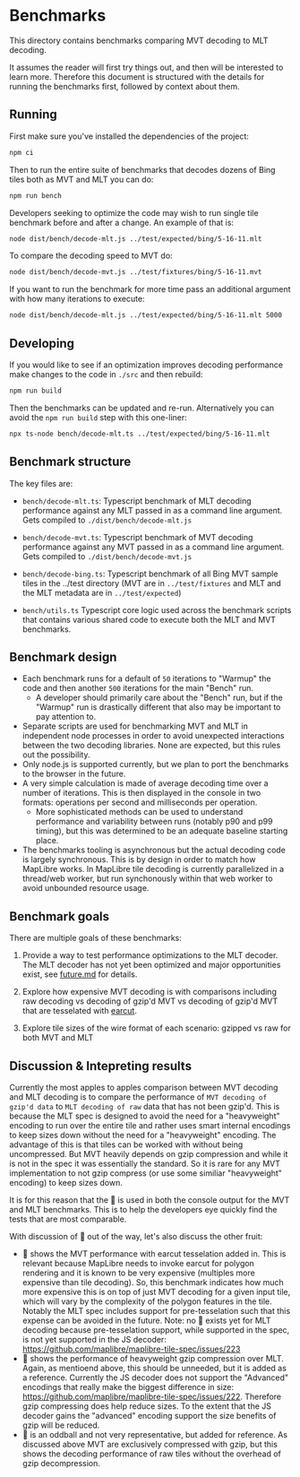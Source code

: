 # Benchmarks

This directory contains benchmarks comparing MVT decoding to MLT decoding.

It assumes the reader will first try things out, and then will be interested to learn more. Therefore this document is structured with the details for running the benchmarks first, followed by context about them.

## Running

First make sure you've installed the dependencies of the project:

```bash
npm ci
```

Then to run the entire suite of benchmarks that decodes dozens of Bing tiles both as MVT and MLT you can do:

```bash
npm run bench
```

Developers seeking to optimize the code may wish to run single tile benchmark before and after a change. An example of that is:

```bash
node dist/bench/decode-mlt.js ../test/expected/bing/5-16-11.mlt
```

To compare the decoding speed to MVT do:

```bash
node dist/bench/decode-mvt.js ../test/fixtures/bing/5-16-11.mvt
```

If you want to run the benchmark for more time pass an additional argument with how many iterations to execute:

```bash
node dist/bench/decode-mlt.js ../test/expected/bing/5-16-11.mlt 5000
```

## Developing

If you would like to see if an optimization improves decoding performance make changes to the code in `./src` and then rebuild:

```bash
npm run build
```

Then the benchmarks can be updated and re-run. Alternatively you can avoid the `npm run build` step with this one-liner:

```bash
npx ts-node bench/decode-mlt.ts ../test/expected/bing/5-16-11.mlt
```

## Benchmark structure

The key files are:

- `bench/decode-mlt.ts`: Typescript benchmark of MLT decoding performance against any MLT passed in as a command line argument. Gets compiled to `./dist/bench/decode-mlt.js`

- `bench/decode-mvt.ts`: Typescript benchmark of MVT decoding performance against any MVT passed in as a command line argument. Gets compiled to `./dist/bench/decode-mvt.js`

- `bench/decode-bing.ts`: Typescript benchmark of all Bing MVT sample tiles in the ../test directory (MVT are in `../test/fixtures` and MLT and the MLT metadata are in `../test/expected`)

- `bench/utils.ts` Typescript core logic used across the benchmark scripts that contains various shared code to execute both the MLT and MVT benchmarks.

## Benchmark design

- Each benchmark runs for a default of `50` iterations to "Warmup" the code and then another `500` iterations for the main "Bench" run.
  - A developer should primarily care about the "Bench" run, but if the "Warmup" run is drastically different that also may be important to pay attention to.
- Separate scripts are used for benchmarking MVT and MLT in independent node processes in order to avoid unexpected interactions between the two decoding libraries. None are expected, but this rules out the possibility.
- Only node.js is supported currently, but we plan to port the benchmarks to the browser in the future.
- A very simple calculation is made of average decoding time over a number of iterations. This is then displayed in the console in two formats: operations per second and milliseconds per operation.
  - More sophisticated methods can be used to understand performance and variability between runs (notably p90 and p99 timing), but this was determined to be an adequate baseline starting place.
- The benchmarks tooling is asynchronous but the actual decoding code is largely synchronous. This is by design in order to match how MapLibre works. In MapLibre tile decoding is currently parallelized in a thread/web worker, but run synchonously within that web worker to avoid unbounded resource usage.

## Benchmark goals

There are multiple goals of these benchmarks:

1. Provide a way to test performance optimizations to the MLT decoder. The MLT decoder has not yet been optimized and major opportunities exist, see [future.md](../future.md) for details.

1. Explore how expensive MVT decoding is with comparisons including raw decoding vs decoding of gzip'd MVT vs decoding of gzip'd MVT that are tesselated with [earcut](https://github.com/mapbox/earcut).

1. Explore tile sizes of the wire format of each scenario: gzipped vs raw for both MVT and MLT

## Discussion & Intepreting results

Currently the most apples to apples comparison between MVT decoding and MLT decoding is to compare the performance of `MVT decoding of gzip'd data` to `MLT decoding of raw` data that has not been gzip'd. This is because the MLT spec is designed to avoid the need for a "heavyweight" encoding to run over the entire tile and rather uses smart internal encodings to keep sizes down without the need for a "heavyweight" encoding. The advantage of this is that tiles can be worked with without being uncompressed. But MVT heavily depends on gzip compression and while it is not in the spec it was essentially the standard. So it is rare for any MVT implementation to not gzip compress (or use some similiar "heavyweight" encoding) to keep sizes down.

It is for this reason that the 🍎 is used in both the console output for the MVT and MLT benchmarks. This is to help the developers eye quickly find the tests that are most comparable.

With discussion of 🍎 out of the way, let's also discuss the other fruit:

 - 🍏 shows the MVT performance with earcut tesselation added in. This is relevant because MapLibre needs to invoke earcut for polygon rendering and it is known to be very expensive (multiples more expensive than tile decoding). So, this benchmark indicates how much more expensive this is on top of just MVT decoding for a given input tile, which will vary by the complexity of the polygon features in the tile. Notably the MLT spec includes support for pre-tesselation such that this expense can be avoided in the future. Note: no 🍏 exists yet for MLT decoding because pre-tesselation support, while supported in the spec, is not yet supported in the JS decoder: https://github.com/maplibre/maplibre-tile-spec/issues/223
 - 🍊 shows the performance of heavyweight gzip compression over MLT. Again, as mentioend above, this should be unneeded, but it is added as a reference. Currently the JS decoder does not support the "Advanced" encodings that really make the biggest difference in size: https://github.com/maplibre/maplibre-tile-spec/issues/222. Therefore gzip compressing does help reduce sizes. To the extent that the JS decoder gains the "advanced" encoding support the size benefits of gzip will be reduced.
 - 🍐 is an oddball and not very representative, but added for reference. As discussed above MVT are exclusively compressed with gzip, but this shows the decoding performance of raw tiles without the overhead of gzip decompression.

